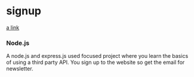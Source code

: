# signup
[a link](https://secret-thicket-56332.herokuapp.com/)

### Node.js
A node.js and express.js used focused project where you learn the basics of using a third party API. You sign up to the website so get the email for newsletter. 
